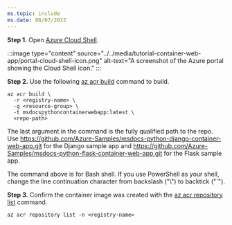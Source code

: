 ```yaml
---
ms.topic: include
ms.date: 08/07/2022
---
```


**Step 1.** Open [Azure Cloud Shell](/azure/cloud-shell/overview).

:::image type="content" source="../../media/tutorial-container-web-app/portal-cloud-shell-icon.png" alt-text="A screenshot of the Azure portal showing the Cloud Shell icon." :::

**Step 2.** Use the following [az acr build](/cli/azure/acr#az-acr-build) command to build.

```azurecli
az acr build \
  -r <registry-name> \
  -g <resource-group> \
  -t msdocspythoncontainerwebapp:latest \
  <repo-path>
```

The last argument in the command is the fully qualified path to the repo. Use https://github.com/Azure-Samples/msdocs-python-django-container-web-app.git for the Django sample app and https://github.com/Azure-Samples/msdocs-python-flask-container-web-app.git for the Flask sample app.

The command above is for Bash shell. If you use PowerShell as your shell, change the line continuation character from backslash ("\\") to backtick ("`"). 

**Step 3.** Confirm the container image was created with the [az acr repository list](/cli/azure/acr/repository#az-acr-repository-list) command.

```azurecli
az acr repository list -n <registry-name>
```
